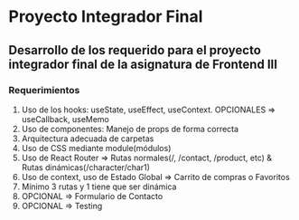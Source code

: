 # Proyecto Integrador Final

## Desarrollo de los requerido para el proyecto integrador final de la asignatura de Frontend III

### Requerimientos

1. Uso de los hooks: useState, useEffect, useContext. OPCIONALES => useCallback, useMemo
2. Uso de componentes: Manejo de props de forma correcta
3. Arquitectura adecuada de carpetas
4. Uso de CSS mediante module(módulos)
5. Uso de React Router => Rutas normales(/, /contact, /product, etc) & Rutas dinámicas(/character/char1)
6. Uso de context, uso de Estado Global => Carrito de compras o Favoritos
7. Mínimo 3 rutas y 1 tiene que ser dinámica
8. OPCIONAL => Formulario de Contacto
9. OPCIONAL => Testing
